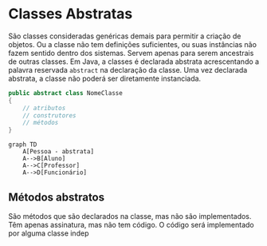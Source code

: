 # Classes Abstratas

São classes consideradas genéricas demais para permitir a criação de objetos. Ou a classe não tem definições suficientes, ou suas instâncias não fazem sentido dentro dos sistemas. Servem apenas para serem ancestrais de outras classes.
Em Java, a classes é declarada abstrata acrescentando a palavra reservada `abstract` na declaração da classe.
Uma vez declarada abstrata, a classe não poderá ser diretamente instanciada.

```java
public abstract class NomeClasse
{
	// atributos
	// construtores
	// métodos
}
```

```mermaid
graph TD
    A[Pessoa - abstrata]
    A-->B[Aluno]
    A-->C[Professor]
    A-->D[Funcionário]
```
## Métodos abstratos

São métodos que são declarados na classe, mas não são implementados. Têm apenas assinatura, mas não tem código. O código será implementado por alguma classe indep
<!--stackedit_data:
eyJoaXN0b3J5IjpbMjM2ODM4MzI1LC0xNzQzNjE5ODU4XX0=
-->